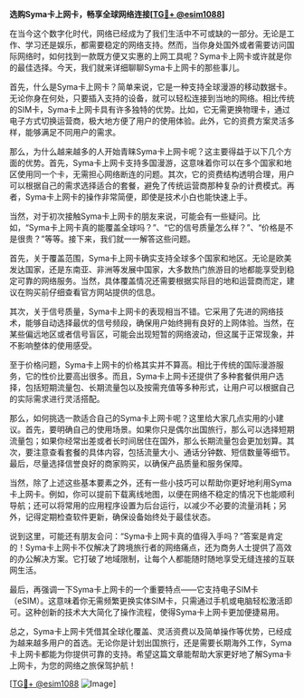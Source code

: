 **选购Syma卡上网卡，畅享全球网络连接[[TG💪+ @esim1088](https://t.me/s/esim1088)]**

在当今这个数字化时代，网络已经成为了我们生活中不可或缺的一部分。无论是工作、学习还是娱乐，都需要稳定的网络支持。然而，当你身处国外或者需要访问国际网络时，如何找到一款既方便又实惠的上网工具呢？Syma卡上网卡或许就是你的最佳选择。今天，我们就来详细聊聊Syma卡上网卡的那些事儿。

首先，什么是Syma卡上网卡？简单来说，它是一种支持全球漫游的移动数据卡。无论你身在何处，只要插入支持的设备，就可以轻松连接到当地的网络。相比传统的SIM卡，Syma卡上网卡具有许多独特的优势。比如，它无需更换物理卡，通过电子方式切换运营商，极大地方便了用户的使用体验。此外，它的资费方案灵活多样，能够满足不同用户的需求。

那么，为什么越来越多的人开始青睐Syma卡上网卡呢？这主要得益于以下几个方面的优势。首先，Syma卡上网卡支持多国漫游，这意味着你可以在多个国家和地区使用同一个卡，无需担心网络断连的问题。其次，它的资费结构透明合理，用户可以根据自己的需求选择适合的套餐，避免了传统运营商那种复杂的计费模式。再者，Syma卡上网卡的操作非常简便，即使是技术小白也能快速上手。

当然，对于初次接触Syma卡上网卡的朋友来说，可能会有一些疑问。比如，“Syma卡上网卡真的能覆盖全球吗？”、“它的信号质量怎么样？”、“价格是不是很贵？”等等。接下来，我们就一一解答这些问题。

首先，关于覆盖范围，Syma卡上网卡确实支持全球多个国家和地区。无论是欧美发达国家，还是东南亚、非洲等发展中国家，大多数热门旅游目的地都能享受到稳定可靠的网络服务。当然，具体覆盖情况还需要根据实际目的地和运营商而定，建议在购买前仔细查看官方网站提供的信息。

其次，关于信号质量，Syma卡上网卡的表现相当不错。它采用了先进的网络技术，能够自动选择最优的信号频段，确保用户始终拥有良好的上网体验。当然，在某些偏远地区或者信号盲区，可能会出现短暂的网络波动，但这属于正常现象，并不影响整体的使用感受。

至于价格问题，Syma卡上网卡的价格其实并不算高。相比于传统的国际漫游服务，它的性价比要高出很多。而且，Syma卡上网卡还提供了多种套餐供用户选择，包括短期流量包、长期流量包以及按需充值等多种形式，让用户可以根据自己的实际需求进行灵活搭配。

那么，如何挑选一款适合自己的Syma卡上网卡呢？这里给大家几点实用的小建议。首先，要明确自己的使用场景。如果你只是偶尔出国旅行，那么可以选择短期流量包；如果你经常出差或者长时间居住在国外，那么长期流量包会更加划算。其次，要注意查看套餐的具体内容，包括流量大小、通话分钟数、短信数量等细节。最后，尽量选择信誉良好的商家购买，以确保产品质量和服务保障。

当然，除了上述这些基本要素之外，还有一些小技巧可以帮助你更好地利用Syma卡上网卡。例如，你可以提前下载离线地图，以便在网络不稳定的情况下也能顺利导航；还可以将常用的应用程序设置为后台运行，以减少不必要的流量消耗；另外，记得定期检查软件更新，确保设备始终处于最佳状态。

说到这里，可能还有朋友会问：“Syma卡上网卡真的值得入手吗？”答案是肯定的！Syma卡上网卡不仅解决了跨境旅行者的网络痛点，还为商务人士提供了高效的办公解决方案。它打破了地域限制，让每个人都能随时随地享受无缝连接的互联网生活。

最后，再强调一下Syma卡上网卡的一个重要特点——它支持电子SIM卡（eSIM）。这意味着你无需频繁更换实体SIM卡，只需通过手机或电脑轻松激活即可。这种创新的技术大大简化了操作流程，使得Syma卡上网卡更加便捷易用。

总之，Syma卡上网卡凭借其全球化覆盖、灵活资费以及简单操作等优势，已经成为越来越多用户的首选。无论你是计划出国旅行，还是需要长期海外工作，Syma卡上网卡都能为你提供可靠的支持。希望这篇文章能帮助大家更好地了解Syma卡上网卡，为您的网络之旅保驾护航！

[[TG💪+ @esim1088](https://t.me/s/esim1088) ![Image](https://i.postimg.cc/4NQfJmqS/Snipaste-2025-05-13-00-14-12.png)]